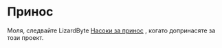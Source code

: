 # Принос

Моля, следвайте LizardByte
[Насоки за принос](https://docs.lizardbyte.dev/en/latest/developers/contributing.html)
, когато допринасяте за този проект.

